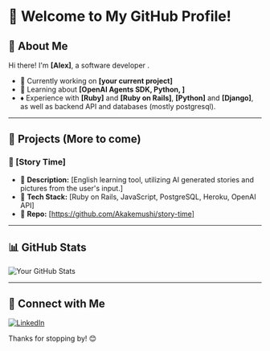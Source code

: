 # 🌟 Welcome to My GitHub Profile!

## 👋 About Me
Hi there! I'm **[Alex]**, a software developer .

- 🔭 Currently working on **[your current project]**
- 🌱 Learning about **[OpenAI Agents SDK, Python, ]**
- ♦️ Experience with **[Ruby]** and **[Ruby on Rails]**, **[Python]** and **[Django]**, as well as backend API and databases (mostly postgresql).

---

## 🚀 Projects (More to come)

### 🎯 [Story Time]
- 🔹 **Description:** [English learning tool, utilizing AI generated stories and pictures from the user's input.]
- 🔹 **Tech Stack:** [Ruby on Rails, JavaScript, PostgreSQL, Heroku, OpenAI API]
- 🔹 **Repo:** [https://github.com/Akakemushi/story-time]

---

## 📊 GitHub Stats
![Your GitHub Stats](https://github-readme-stats.vercel.app/api?username=CodingDane&show_icons=true&theme=radical)

---

## 🔗 Connect with Me
[![LinkedIn](https://img.shields.io/badge/-LinkedIn-blue?style=flat-square&logo=linkedin)](https://www.linkedin.com/in/alexandervoeler/) 

Thanks for stopping by! 😊
